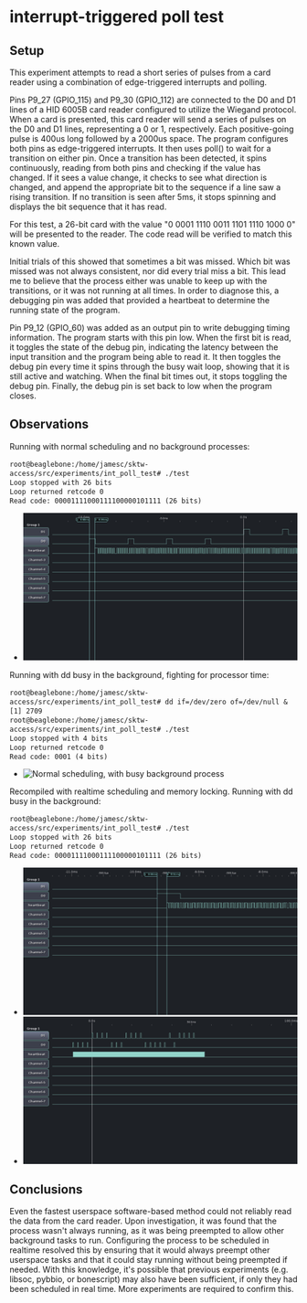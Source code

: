 interrupt-triggered poll test
===

Setup
---

This experiment attempts to read a short series of pulses from a card reader using a combination of edge-triggered
interrupts and polling.

Pins P9_27 (GPIO_115) and P9_30 (GPIO_112) are connected to the D0 and D1 lines of a HID 6005B card reader configured
to utilize the Wiegand protocol. When a card is presented, this card reader will send a series of pulses on the D0
and D1 lines, representing a 0 or 1, respectively. Each positive-going pulse is 400us long followed by a 2000us space.
The program configures both pins as edge-triggered interrupts. It then uses poll() to wait for a transition on either
pin. Once a transition has been detected, it spins continuously, reading from both pins and checking if the value has
changed. If it sees a value change, it checks to see what direction is changed, and append the appropriate bit to the
sequence if a line saw a rising transition. If no transition is seen after 5ms, it stops spinning and displays the
bit sequence that it has read.

For this test, a 26-bit card with the value "0 0001 1110 0011 1101 1110 1000 0" will be presented to the reader. The
code read will be verified to match this known value.

Initial trials of this showed that sometimes a bit was missed. Which bit was missed was not always consistent, nor
did every trial miss a bit. This lead me to believe that the process either was unable to keep up with the transitions,
or it was not running at all times. In order to diagnose this, a debugging pin was added that provided a heartbeat
to determine the running state of the program.

Pin P9_12 (GPIO_60) was added as an output pin to write debugging timing information. The program starts with this pin
low. When the first bit is read, it toggles the state of the debug pin, indicating the latency between the input
transition and the program being able to read it. It then toggles the debug pin every time it spins through the busy
wait loop, showing that it is still active and watching. When the final bit times out, it stops toggling the debug pin.
Finally, the debug pin is set back to low when the program closes.

Observations
---

Running with normal scheduling and no background processes:
````
root@beaglebone:/home/jamesc/sktw-access/src/experiments/int_poll_test# ./test
Loop stopped with 26 bits
Loop returned retcode 0
Read code: 00001111000111100000101111 (26 bits)
````
 * ![Normal scheduling, no background process](int_poll_test_normal_unloaded.png)

Running with dd busy in the background, fighting for processor time:
````
root@beaglebone:/home/jamesc/sktw-access/src/experiments/int_poll_test# dd if=/dev/zero of=/dev/null &
[1] 2709
root@beaglebone:/home/jamesc/sktw-access/src/experiments/int_poll_test# ./test
Loop stopped with 4 bits
Loop returned retcode 0
Read code: 0001 (4 bits)
````
 * ![Normal scheduling, with busy background process](int_poll_test_normal_loaded.png)
 
Recompiled with realtime scheduling and memory locking. Running with dd busy in the background:
````
root@beaglebone:/home/jamesc/sktw-access/src/experiments/int_poll_test# ./test
Loop stopped with 26 bits
Loop returned retcode 0
Read code: 00001111000111100000101111 (26 bits)
````
 * ![Latency under realtime scheduling, with busy background process](int_poll_test_realtime_loaded_latency.png)
 * ![Runtime exclusivity under realtime scheduling, with busy background process](int_poll_test_realtime_loaded_exclusivity.png)

Conclusions
---

Even the fastest userspace software-based method could not reliably read the data from the card reader. Upon
investigation, it was found that the process wasn't always running, as it was being preempted to allow other
background tasks to run. Configuring the process to be scheduled in realtime resolved this by ensuring that
it would always preempt other userspace tasks and that it could stay running without being preempted if needed.
With this knowledge, it's possible that previous experiments (e.g. libsoc, pybbio, or bonescript) may also have
been sufficient, if only they had been scheduled in real time. More experiments are required to confirm this.

